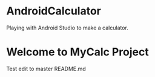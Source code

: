 # AndroidCalculator
Playing with Android Studio to make a calculator.

Welcome to MyCalc Project
=========================

Test edit to master README.md

